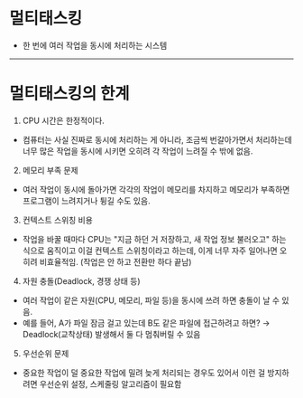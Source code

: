 # 멀티태스킹
- 한 번에 여러 작업을 동시에 처리하는 시스템

----

# 멀티태스킹의 한계
1. CPU 시간은 한정적이다.
- 컴퓨터는 사실 진짜로 동시에 처리하는 게 아니라, 조금씩 번갈아가면서 처리하는데 너무 많은 작업을 동시에 시키면 오히려 각 작업이 느려질 수 밖에 없음.

2. 메모리 부족 문제
- 여러 작업이 동시에 돌아가면 각각의 작업이 메모리를 차지하고 메모리가 부족하면 프로그램이 느려지거나 튕길 수도 있음.

3. 컨텍스트 스위칭 비용
- 작업을 바꿀 때마다 CPU는 "지금 하던 거 저장하고, 새 작업 정보 불러오고" 하는 식으로 움직이고 이걸 컨텍스트 스위칭이라고 하는데, 이게 너무 자주 일어나면 오히려 비효율적임. (작업은 안 하고 전환만 하다 끝남)

4. 자원 충돌(Deadlock, 경쟁 상태 등)
- 여러 작업이 같은 자원(CPU, 메모리, 파일 등)을 동시에 쓰려 하면 충돌이 날 수 있음.
-  예를 들어, A가 파일 잠금 걸고 있는데 B도 같은 파일에 접근하려고 하면? → Deadlock(교착상태) 발생해서 둘 다 멈춰버릴 수 있음

5. 우선순위 문제
- 중요한 작업이 덜 중요한 작업에 밀려 늦게 처리되는 경우도 있어서 이런 걸 방지하려면 우선순위 설정, 스케줄링 알고리즘이 필요함